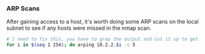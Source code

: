 ### ARP Scans

After gaining access to a host, it's worth doing some ARP scans on the local subnet to see if any hosts were missed in the nmap scan.

```bash
# I need to fix this, you have to grep the output and cut it up to get just the host IP's
for i in $(seq 1 254); do arping 10.2.2.$i -c 5


```

